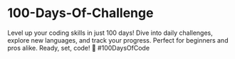 # 100-Days-Of-Challenge
 Level up your coding skills in just 100 days! Dive into daily challenges, explore new languages, and track your progress. Perfect for beginners and pros alike. Ready, set, code! 🚀 #100DaysOfCode
